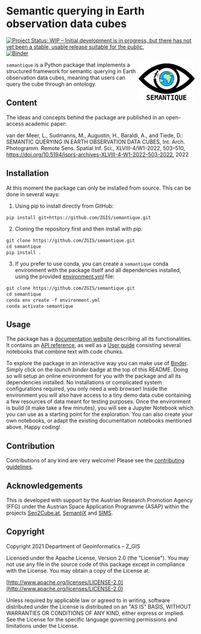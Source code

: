 # Semantic querying in Earth observation data cubes

[![Project Status: WIP – Initial development is in progress, but there has not yet been a stable, usable release suitable for the public.](https://www.repostatus.org/badges/latest/wip.svg)](https://www.repostatus.org/#wip)
[![Binder](https://mybinder.org/badge_logo.svg)](https://mybinder.org/v2/gh/ZGIS/semantique/HEAD?labpath=demo%2Ftest.ipynb)

<img src="docs/source/_images/logo.png" align="right" width="150" />

`semantique` is a Python package that implements a structured framework for semantic querying in Earth observation data cubes, meaning that users can query the cube through an ontology.
## Content
The ideas and concepts behind the package are published in an open-access academic paper:

van der Meer, L., Sudmanns, M., Augustin, H., Baraldi, A., and Tiede, D.: SEMANTIC QUERYING IN EARTH OBSERVATION DATA CUBES, Int. Arch. Photogramm. Remote Sens. Spatial Inf. Sci., XLVIII-4/W1-2022, 503–510, https://doi.org/10.5194/isprs-archives-XLVIII-4-W1-2022-503-2022, 2022

## Installation

At this moment the package can only be installed from source. This can be done in several ways:

1) Using pip to install directly from GitHub:

```
pip install git+https://github.com/ZGIS/semantique.git
```

2) Cloning the repository first and then install with pip:

```
git clone https://github.com/ZGIS/semantique.git
cd semantique
pip install .
```

3) If you prefer to use conda, you can create a `semantique` conda environment with the package itself and all dependencies installed, using the provided [environment.yml](environment.yml) file:

```
git clone https://github.com/ZGIS/semantique.git
cd semantique
conda env create -f environment.yml
conda activate semantique
```

## Usage

The package has a [documentation website](https://zgis.github.io/semantique/index.html) describing all its functionalities. It contains an [API reference](https://zgis.github.io/semantique/reference.html), as well as a [User guide](https://zgis.github.io/semantique/guide.html) consisting several notebooks that combine text with code chunks.

To explore the package in an interactive way you can make use of [Binder](https://mybinder.org/). Simply click on the *launch binder* badge at the top of this README. Doing so will setup an online environment for you with the package and all its dependencies installed. No installations or complicated system configurations required, you only need a web browser! Inside the environment you will also have access to a tiny demo data cube containing a few resources of data meant for testing purposes. Once the environment is build (it make take a few minutes), you will see a Jupyter Notebook which you can use as a starting point for the exploration. You can also create your own notebooks, or adapt the existing documentation notebooks mentioned above. Happy coding!

## Contribution

Contributions of any kind are very welcome! Please see the [contributing guidelines](CONTRIBUTING.md).

## Acknowledgements

This is developed with support by the Austrian Research Promotion Agency (FFG) under the Austrian Space Application Programme (ASAP) within the projects [Sen2Cube.at](https://projekte.ffg.at/projekt/2975644), [SemantiX](https://projekte.ffg.at/projekt/3769928) and [SIMS](https://projekte.ffg.at/projekt/4052529).

## Copyright

Copyright 2021 Department of Geoinformatics – Z_GIS

Licensed under the Apache License, Version 2.0 (the "License"). You may not use any file in the source code of this package except in compliance with the License. You may obtain a copy of the License at:

[http://www.apache.org/licenses/LICENSE-2.0](http://www.apache.org/licenses/LICENSE-2.0)

Unless required by applicable law or agreed to in writing, software distributed under the License is distributed on an "AS IS" BASIS, WITHOUT WARRANTIES OR CONDITIONS OF ANY KIND, either express or implied. See the License for the specific language governing permissions and limitations under the License.
